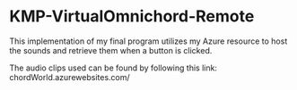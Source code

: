 # KMP-VirtualOmnichord-Remote

This implementation of my final program utilizes my Azure resource to host the sounds and retrieve them when a button is clicked.


The audio clips used can be found by following this link: chordWorld.azurewebsites.com/


